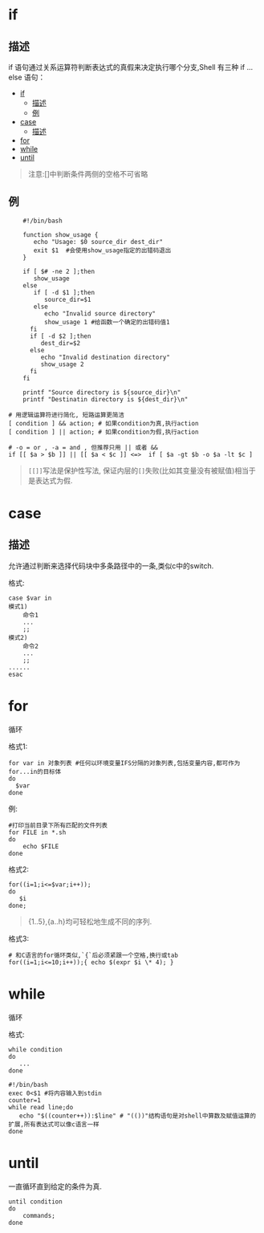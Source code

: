 # if

## 描述

if 语句通过关系运算符判断表达式的真假来决定执行哪个分支,Shell 有三种 if ... else 语句：

- [if](#if)
    - [描述](#%E6%8F%8F%E8%BF%B0)
    - [例](#%E4%BE%8B)
- [case](#case)
    - [描述](#%E6%8F%8F%E8%BF%B0)
- [for](#for)
- [while](#while)
- [until](#until)

> 注意:[]中判断条件两侧的空格不可省略

## 例
```shell
    #!/bin/bash

    function show_usage {
       echo "Usage: $0 source_dir dest_dir"
       exit $1  #会使用show_usage指定的出错码退出
    }

    if [ $# -ne 2 ];then
       show_usage
    else
       if [ -d $1 ];then
     	  source_dir=$1
       else
          echo "Invalid source directory"
          show_usage 1 #给函数一个确定的出错码值1
      fi
      if [ -d $2 ];then
         dest_dir=$2
      else
         echo "Invalid destination directory"
         show_usage 2
      fi
    fi

    printf "Source directory is ${source_dir}\n"
    printf "Destinatin directory is ${dest_dir}\n"
```
```shell
# 用逻辑运算符进行简化, 短路运算更简洁
[ condition ] && action; # 如果condition为真,执行action
[ condition ] || action; # 如果condition为假,执行action
```
```shell
# -o = or , -a = and , 但推荐只用 || 或者 &&
if [[ $a > $b ]] || [[ $a < $c ]] <=>  if [ $a -gt $b -o $a -lt $c ]
```

> `[[]]`写法是保护性写法, 保证内层的`[]`失败(比如其变量没有被赋值)相当于是表达式为假.

# case

## 描述

允许通过判断来选择代码块中多条路径中的一条,类似c中的switch.

格式:

    case $var in
    模式1)
     	命令1
     	...
     	;;
    模式2)
        命令2
        ...
        ;;
    ......
    esac

# for

循环

格式1:
```shell
for var in 对象列表 #任何以环境变量IFS分隔的对象列表,包括变量内容,都可作为for...in的目标体
do
  $var
done
```
例:
```shell
#打印当前目录下所有匹配的文件列表
for FILE in *.sh
do
    echo $FILE
done
```

格式2:
```shell
for((i=1;i<=$var;i++));
do
   $i
done;
```
> {1..5},{a..h}均可轻松地生成不同的序列.

格式3:
```shell
# 和C语言的for循环类似,`{`后必须紧跟一个空格,换行或tab
for((i=1;i<=10;i++));{ echo $(expr $i \* 4); }
```

# while

循环

格式:
```shell
while condition
do
   ...
done
```
```shell
#!/bin/bash
exec 0<$1 #将内容输入到stdin
counter=1
while read line;do
   echo "$((counter++)):$line" # "(())"结构语句是对shell中算数及赋值运算的扩展,所有表达式可以像c语言一样
done
```
# until

一直循环直到给定的条件为真.
```shell
until condition
do
    commands;
done
```
